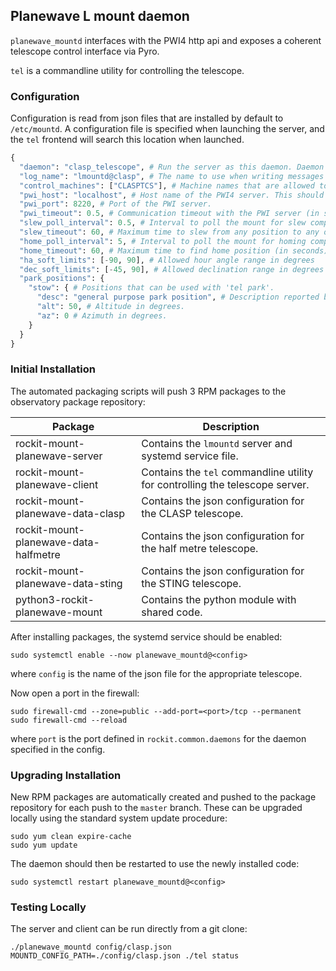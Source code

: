 ## Planewave L mount daemon

`planewave_mountd` interfaces with the PWI4 http api and exposes a
coherent telescope control interface via Pyro.

`tel` is a commandline utility for controlling the telescope.

### Configuration

Configuration is read from json files that are installed by default to `/etc/mountd`.
A configuration file is specified when launching the server, and the `tel` frontend will search this location when launched.

```python
{
  "daemon": "clasp_telescope", # Run the server as this daemon. Daemon types are registered in `rockit.common.daemons`.
  "log_name": "lmountd@clasp", # The name to use when writing messages to the observatory log.
  "control_machines": ["CLASPTCS"], # Machine names that are allowed to control (rather than just query) state. Machine names are registered in `rockit.common.IP`.
  "pwi_host": "localhost", # Host name of the PWI4 server. This should generally stay as localhost.
  "pwi_port": 8220, # Port of the PWI server.
  "pwi_timeout": 0.5, # Communication timeout with the PWI server (in seconds).
  "slew_poll_interval": 0.5, # Interval to poll the mount for slew completion (in seconds)
  "slew_timeout": 60, # Maximum time to slew from any position to any other position (in seconds)
  "home_poll_interval": 5, # Interval to poll the mount for homing completion (in seconds)
  "home_timeout": 60, # Maximum time to find home position (in seconds)
  "ha_soft_limits": [-90, 90], # Allowed hour angle range in degrees
  "dec_soft_limits": [-45, 90], # Allowed declination range in degrees
  "park_positions": {
    "stow": { # Positions that can be used with 'tel park'.
      "desc": "general purpose park position", # Description reported by 'tel park'.
      "alt": 50, # Altitude in degrees.
      "az": 0 # Azimuth in degrees.
    }
  }
}
```

### Initial Installation

The automated packaging scripts will push 3 RPM packages to the observatory package repository:

| Package                               | Description                                                                  |
|---------------------------------------|------------------------------------------------------------------------------|
| rockit-mount-planewave-server         | Contains the `lmountd` server and systemd service file.                      |
| rockit-mount-planewave-client         | Contains the `tel` commandline utility for controlling the telescope server. |
| rockit-mount-planewave-data-clasp     | Contains the json configuration for the CLASP telescope.                     |
| rockit-mount-planewave-data-halfmetre | Contains the json configuration for the half metre telescope.                |
| rockit-mount-planewave-data-sting     | Contains the json configuration for the STING telescope.                     |
| python3-rockit-planewave-mount        | Contains the python module with shared code.                                 |

After installing packages, the systemd service should be enabled:

```
sudo systemctl enable --now planewave_mountd@<config>
```

where `config` is the name of the json file for the appropriate telescope.

Now open a port in the firewall:
```
sudo firewall-cmd --zone=public --add-port=<port>/tcp --permanent
sudo firewall-cmd --reload
```
where `port` is the port defined in `rockit.common.daemons` for the daemon specified in the config.

### Upgrading Installation

New RPM packages are automatically created and pushed to the package repository for each push to the `master` branch.
These can be upgraded locally using the standard system update procedure:
```
sudo yum clean expire-cache
sudo yum update
```

The daemon should then be restarted to use the newly installed code:
```
sudo systemctl restart planewave_mountd@<config>
```

### Testing Locally

The server and client can be run directly from a git clone:
```
./planewave_mountd config/clasp.json
MOUNTD_CONFIG_PATH=./config/clasp.json ./tel status
```
